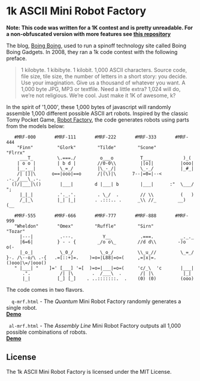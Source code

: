 # 1k ASCII Mini Robot Factory

**Note: This code was written for a 1K contest and is pretty unreadable. For a non-obfuscated version with more features see [this repository](https://github.com/walsh9/ASCII-Robots)**

The blog, [Boing Boing](http://boingboing.net/), used to run a spinoff technology site called Boing Boing Gadgets. In 2008, they ran a 1k code contest with the following preface.

> 1 kilobyte. 1 kibibyte. 1 kilobit. 1,000 ASCII characters. Source code, file size, tile size, the number of letters in a short story: you decide. Use your imagination. Give us a thousand of whatever you want. A 1,000 byte JPG, MP3 or textfile. Need a little extra? 1,024 will do, we’re not religious. We’re cool. Just make it 1K of awesome, k?

In the spirit of '1,000', these 1,000 bytes of javascript will randomly assemble 1,000 different possible ASCII art robots. Inspired by the classic Tomy Pocket Game, [Robot Factory](http://www.masters.me.uk/pocketeers/Htm-Designs/flipflopfaces.htm), the code generates robots using parts from the models below:

       #MRF-000       #MRF-111       #MRF-222       #MRF-333       #MRF-444
        "Finn"         "Glork"        "Tilde"        "Scone"        "Flrrx"
         ___T_         \.===./         o___o          T___            )_(
        | o o |        | b d |        //0-0\\         |[o]|          |ooo|
        |__-__|         \_=_/         |\_-_/|         \_-_/          |_#_|
        /| []|\      o==|ooo|==o      /|(\)|\      7--|=0=|--<   .-._/___\_.-.
      ()/|___|\()       |___|        d |___| b        |___|      :"  \___/  ";
         |_|_|         .'._.'.        . \_/  .        // \\          (   )
         /_|_\         |_| |_|       . .:::.. .      _\\ //_        __) (__

       #MRF-555       #MRF-666       #MRF-777       #MRF-888       #MRF-999
       "Wheldon"       "Omex"        "Ruffle"        "Sirn"         "Tozar"
         |---|          .---.           Y__           .===.          _._._
         |6=6|         } - - {        _/o o\_        //d d\\        -)o o(-
         |_o_|          \_0_/          \_o_/         \\_u_//         \_=_/
    }-. /\--o/\ .-{   .=[::+]=.    )=o=|L88|=o=(     ,=|x|=.    ()ooo|\=/|ooo()
       " |___| "    ]=' [___] '=[  )=o=|___|=o=(     'c/_\  'c       |___|
          .".           /| |\       .  /___\  .       /| |\           |_|
          |_|          [_] [_]    . ..:::::::.  .    (0) (0)         (ooo)

The code comes in two flavors.

`  q-mrf.html` - The *Quantum* Mini Robot Factory randomly generates a single robot.  
[**Demo**](https://cdn.rawgit.com/walsh9/1k-ASCII-Robots/24c362b9c767ae35beddd1a9686cc30113d5cd3d/q-mrf.html)  

` al-mrf.html` - The *Assembly Line* Mini Robot Factory outputs all 1,000 possible combinations of robots.  
[**Demo**](https://cdn.rawgit.com/walsh9/1k-ASCII-Robots/24c362b9c767ae35beddd1a9686cc30113d5cd3d/al-mrf.html)


## License

The 1k ASCII Mini Robot Factory is licensed under the MIT License.
